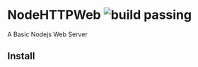 # NodeHTTPWeb ![build passing](https://raw.githubusercontent.com/dwyl/repo-badges/master/highresPNGs/build-passing.png)
A Basic Nodejs Web Server


## Install

